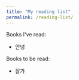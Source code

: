 ```yaml
---
title: "My reading list"
permalink: /reading-list/
---
```


 

 

Books I've read:

+ 안녕

Books to be read:

+ 잘가
